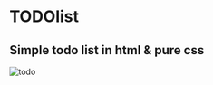 # TODOlist
## Simple todo list in html & pure css


![todo](https://user-images.githubusercontent.com/61390950/81329266-f6ee3a80-90a6-11ea-9cdf-a702e7fde500.png)
